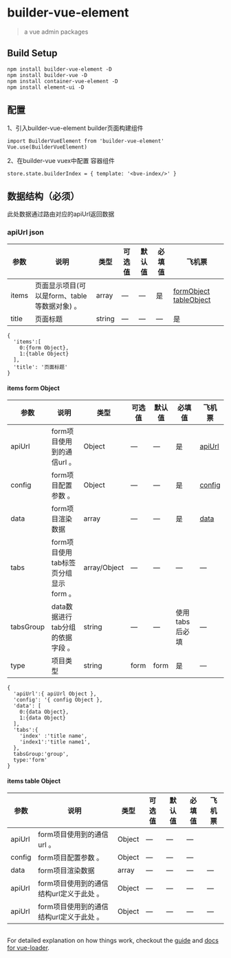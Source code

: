 # builder-vue-element

> a vue admin packages


## Build Setup
```
npm install builder-vue-element -D
npm install builder-vue -D
npm install container-vue-element -D
npm install element-ui -D

```
## 配置
1、引入builder-vue-element builder页面构建组件
```
import BuilderVueElement from 'builder-vue-element'
Vue.use(BuilderVueElement)
```
2、在builder-vue vuex中配置 容器组件
```
store.state.builderIndex = { template: '<bve-index/>' }
```
## 数据结构（必须）
此处数据通过路由对应的apiUrl返回数据
### apiUrl json
| 参数      | 说明          | 类型      | 可选值                           | 默认值  | 必填值 | 飞机票 |
|---------- |-------------- |---------- |--------------------------------  |-------- |-------- |-------- |
| items | 页面显示项目(可以是form、table等数据对象) 。| array | — | — | 是 | [formObject](#items-form-object) [tableObject](#items-table-object) |
| title | 页面标题  | string | — | — | — | 是 |
```
{
  'items':[
    0:{form Object},
    1:{table Object}
  ],
  'title': '页面标题'
}
```
#### items form Object
| 参数      | 说明          | 类型      | 可选值                           | 默认值  | 必填值 | 飞机票 |
|---------- |-------------- |---------- |--------------------------------  |-------- |-------- |-------- |
| apiUrl | form项目使用到的通信url 。| Object | — | — | 是 | [apiUrl](#items-form-apiUrl) |
| config | form项目配置参数 。| Object | — | — | 是 | [config](#items-form-config) |
| data   | form项目渲染数据| array | — | — | 是 | [data](#items-form-data) |
| tabs   | form项目使用tab标签页分组显示form 。| array/Object | — | — | — | — |
| tabsGroup | data数据进行tab分组的依据字段 。| string | — | — | 使用tabs后必填 | — |
| type   | 项目类型 | string | form | form | 是 | — |
```
{
  'apiUrl':{ apiUrl Object },
  'config': '{ config Object },
  'data': [
    0:{data Object},
    1:{data Object}
  ],
  'tabs':{
    'index' :'title name',
    'index1':'title name1',
  },
  tabsGroup:'group',
  type:'form'
}
```
#### items table Object
| 参数      | 说明          | 类型      | 可选值                           | 默认值  | 必填值 | 飞机票 |
|---------- |-------------- |---------- |--------------------------------  |-------- |-------- |-------- |
| apiUrl | form项目使用到的通信url 。| Object | — | — | — |
| config | form项目配置参数 。| Object | — | — | — |
| data   | form项目渲染数据| array | — | — | — | — |
| apiUrl | form项目使用到的通信结构url定义于此处 。| Object | — | — | — | — |
| apiUrl | form项目使用到的通信结构url定义于此处 。| Object | — | — | — | — |
```
```
For detailed explanation on how things work, checkout the [guide](http://vuejs-templates.github.io/webpack/) and [docs for vue-loader](http://vuejs.github.io/vue-loader).
